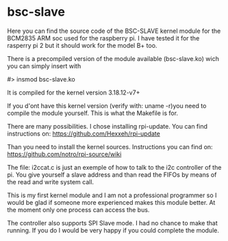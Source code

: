 # bsc-slave

Here you can find the source code of the BSC-SLAVE kernel module for 
the BCM2835 ARM soc used for the raspberry pi. I have tested it for 
the rasperry pi 2 but it should work for the model B+ too.

There is a precompiled version of the module available (bsc-slave.ko)
wich you can simply insert with

#> insmod bsc-slave.ko

It is compiled for the kernel version 3.18.12-v7+

If you d'ont have this kernel version (verify with: uname -r)you need to 
compile the module yourself. This is what the Makefile is for. 

There are many possibilities. I chose installing rpi-update. You can find 
instructions on: https://github.com/Hexxeh/rpi-update

Than you need to install the kernel sources. Instructions you can find on:
https://github.com/notro/rpi-source/wiki
 
The file: i2ccat.c is just an exemple of how to talk to the i2c controller 
of the pi. You give yourself a slave address and than read the FIFOs by means
of the read and write system call.

This is my first kernel module and I am not a professional programmer so
I would be glad if someone more experienced makes this module better. At 
the moment only one process can access the bus. 

The controller also supports SPI Slave mode. I had no chance to make that 
running. If you do I would be very happy if you could complete the module. 
